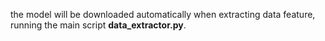 the model will be downloaded automatically when extracting data feature, running the main script **data_extractor.py**.
